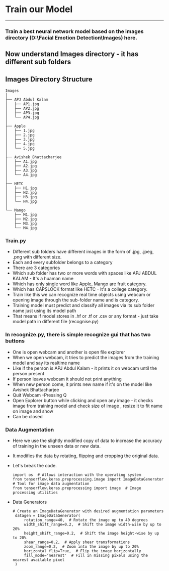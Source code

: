# Train our Model
--------------------------------------------------------------------------------------------------------------
### Train a best neural network model based on the images directory (D:\\Facial Emotion Detection\\Images) here.
## Now understand Images directory - it has different sub folders
## Images Directory Structure

```plaintext
Images
│
├── APJ Abdul Kalam
│   ├── AP1.jpg
│   ├── AP2.jpg
│   ├── AP3.jpg
│   └── AP4.jpg
│
├── Apple
│   ├── 1.jpg
│   ├── 2.jpg
│   ├── 3.jpg
│   ├── 4.jpg
│   └── 5.jpg
│
├── Avishek Bhattacharjee
│   ├── A1.jpg
│   ├── A2.jpg
│   ├── A3.jpg
│   └── A4.jpg
│
├── HETC
│   ├── H1.jpg
│   ├── H2.jpg
│   ├── H3.jpg
│   └── H4.jpg
│
└── Mango
    ├── M1.jpg
    ├── M2.jpg
    ├── M3.jpg
    └── M4.jpg

```

### Train.py

- Different sub folders have different images in the form of .jpg, .jpeg, .png with different size.
- Each and every subfolder belongs to a category
- There are 3 categories 
- Which sub folder has two or more words with spaces like APJ ABDUL KALAM - It's a huaman name
- Which has only single word like Apple, Mango are fruit category.
- Which has CAPSLOCK format like HETC - It's a college category.
- Train like this we can recognize real time objects using webcam or opening image through the sub-folder name and is category.
- Training model must predict and classify all images via its sub folder name just using its model path
- That means if model stores in .hf or .tf or .csv or any format - just take model path in different file (recognise.py)


### In recognize.py, there is simple recognize gui that has two buttons 

- One is open webcam and another is open file explorer
- When we open webcam, it tries to predict the images from the training model and say its realtime name
- Like if the person is APJ Abdul Kalam - it prints it on webcam until the person present
- If person leaves webcam it should not print anything
- When new person come, it prints new name if it's on the model like Avishek Bhattacharjee
- Quit Webcam -Pressing Q
- Open Explorer button while clicking and open any image - it checks image from training model and check size of image , resize it to fit name on image and show
- Can be closed

### Data Augmentation

- Here we use the slightly modified copy of data to increase the accuracy of training in the unseen data or new data.
- It modifies the data by rotating, flipping and cropping the original data.
- Let's break the code.
    ```
    import os  # Allows interaction with the operating system
    from tensorflow.keras.preprocessing.image import ImageDataGenerator  # Tool for image data augmentation
    from tensorflow.keras.preprocessing import image  # Image processing utilities
    ```
-  Data Generators
  
   ```
   # Create an ImageDataGenerator with desired augmentation parameters
    datagen = ImageDataGenerator(
        rotation_range=40,  # Rotate the image up to 40 degrees
        width_shift_range=0.2,  # Shift the image width-wise by up to 20%
        height_shift_range=0.2,  # Shift the image height-wise by up to 20%
        shear_range=0.2,  # Apply shear transformations
        zoom_range=0.2,  # Zoom into the image by up to 20%
        horizontal_flip=True,  # Flip the image horizontally
        fill_mode='nearest'  # Fill in missing pixels using the nearest available pixel
    )
   ```



